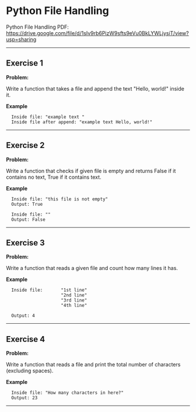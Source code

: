 # Python File Handling

Python File Handling PDF:
https://drive.google.com/file/d/1sIv9rb6PizW9sfts9eVu0BkLYWLjysiT/view?usp=sharing



---

## Exercise 1

**Problem:**

Write a function that takes a file and append the text "Hello, world!" inside it.


**Example**

      Inside file: "example text "
      Inside file after append: "example text Hello, world!"

---

## Exercise 2

**Problem:**

Write a function that checks if given file is empty and returns False if it contains no text, True if it contains text.


**Example**

      Inside file: "this file is not empty"
      Output: True
      
      Inside file: ""
      Output: False

---

## Exercise 3

**Problem:**

Write a function that reads a given file and count how many lines it has.


**Example**

      Inside file:       "1st line"      
                         "2nd line"
                         "3rd line"
                         "4th line"
                         
      Output: 4

---

## Exercise 4

**Problem:**

Write a function that reads a file and print the total number of characters (excluding spaces).

 
**Example**
      
      Inside file: "How many characters in here?"
      Output: 23
      
---
